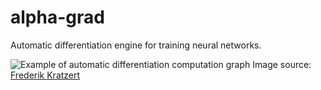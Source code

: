# alpha-grad
Automatic differentiation engine for training neural networks.

![Example of automatic differentiation computation graph](https://kratzert.github.io/images/bn_backpass/chainrule_example.PNG)
Image source: [Frederik Kratzert](https://kratzert.github.io/2016/02/12/understanding-the-gradient-flow-through-the-batch-normalization-layer.html)